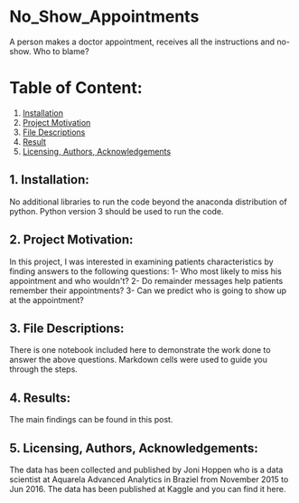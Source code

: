 # No_Show_Appointments
A person makes a doctor appointment, receives all the instructions and no-show. Who to blame?

# Table of Content:
1. [Installation](#installation)
2. [Project Motivation](#motavation)
3. [File Descriptions](#f_descriptions)
4. [Result](#Result)
5. [Licensing, Authors, Acknowledgements](#licensing)

## 1. Installation: <a name="installation"></a>

No additional libraries to run the code beyond the anaconda distribution of python. Python version 3 should be used to run the code.


## 2. Project Motivation: <a name="motavation"></a>

In this project, I was interested in examining patients characteristics by finding answers to the following questions:
1- Who most likely to miss his appointment and who wouldn't?
2- Do remainder messages help patients remember their appointments?
3- Can we predict who is going to show up at the appointment?

## 3. File Descriptions: <a name="f_descriptions"></a>

There is one notebook included here to demonstrate the work done to answer the above questions. Markdown cells were used to guide you through the steps.

## 4. Results: <a name="Result"></a>

The main findings can be found in this post.

## 5. Licensing, Authors, Acknowledgements: <a name="licensing"></a>

The data has been collected and published by Joni Hoppen who is a data scientist at Aquarela Advanced Analytics in Braziel from November 2015 to Jun 2016. The data has been published at Kaggle and you can find it here.

